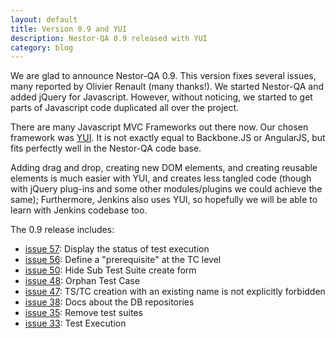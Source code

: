 ```yaml
---
layout: default
title: Version 0.9 and YUI
description: Nestor-QA 0.9 released with YUI
category: blog
---
```


We are glad to announce Nestor-QA 0.9. This version fixes several issues, many 
reported by Olivier Renault (many thanks!). We started Nestor-QA and added jQuery 
for Javascript. However, without noticing, we started to get parts of Javascript 
code duplicated all over the project. 

There are many Javascript MVC Frameworks out there now. Our chosen framework was 
[YUI](http://yuilibrary.com/). It is not exactly equal to Backbone.JS or AngularJS, 
but fits perfectly well in the Nestor-QA code base. 

Adding drag and drop, creating new DOM elements, and creating reusable elements is much 
easier with YUI, and creates less tangled code (though with jQuery plug-ins and some other 
modules/plugins we could achieve the same); Furthermore, Jenkins also uses YUI, so 
hopefully we will be able to learn with Jenkins codebase too.

The 0.9 release includes:

- [issue 57](https://github.com/nestor-qa/nestor/issues/57): Display the status of test execution 
- [issue 56](https://github.com/nestor-qa/nestor/issues/56): Define a "prerequisite" at the TC level
- [issue 50](https://github.com/nestor-qa/nestor/issues/50): Hide Sub Test Suite create form
- [issue 48](https://github.com/nestor-qa/nestor/issues/48): Orphan Test Case
- [issue 47](https://github.com/nestor-qa/nestor/issues/47): TS/TC creation with an existing name is not explicitly forbidden
- [issue 38](https://github.com/nestor-qa/nestor/issues/38): Docs about the DB repositories
- [issue 35](https://github.com/nestor-qa/nestor/issues/35): Remove test suites
- [issue 33](https://github.com/nestor-qa/nestor/issues/33): Test Execution
